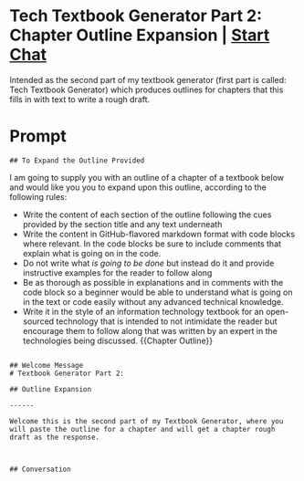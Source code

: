 

# Tech Textbook Generator Part 2: Chapter Outline Expansion | [Start Chat](https://gptcall.net/chat.html?data=%7B%22contact%22%3A%7B%22id%22%3A%224I5e5Nvjh9KsIB_fysAmY%22%2C%22flow%22%3Atrue%7D%7D)
Intended as the second part of my textbook generator (first part is called: Tech Textbook Generator) which produces outlines for chapters that this fills in with text to write a rough draft. 

# Prompt

```
## To Expand the Outline Provided

```
I am going to supply you with an outline of a chapter of a textbook below and would like you you to expand upon this outline, according to the following rules:

- Write the content of each section of the outline following the cues provided by the section title and any text underneath
- Write the content in GitHub-flavored markdown format with code blocks where relevant. In the code blocks be sure to include comments that explain what is going on in the code.
- Do not write what _is going to be done_ but instead do it and provide instructive examples for the reader to follow along
- Be as thorough as possible in explanations and in comments with the code block so a beginner would be able to understand what is going on in the text or code easily without any advanced technical knowledge.
- Write it in the style of an information technology textbook for an open-sourced technology that is intended to not intimidate the reader but encourage them to follow along that was written by an expert in the technologies being discussed.
{{Chapter Outline}}

```

## Welcome Message
# Textbook Generator Part 2: 

## Outline Expansion

------ 

Welcome this is the second part of my Textbook Generator, where you will paste the outline for a chapter and will get a chapter rough draft as the response. 



## Conversation



